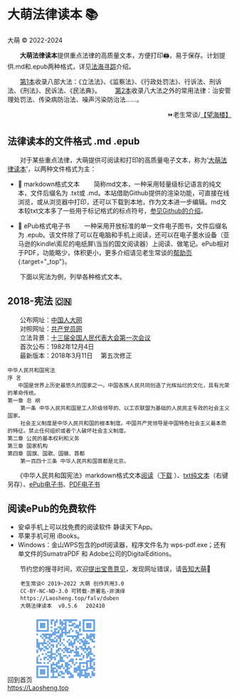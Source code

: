 大萌法律读本 📚
================
大萌 © 2022-2024
<link rel="canonical" href="https://Laosheng.top/falv/duben" />

　　**大萌法律读本**提供重点法律的高质量文本，方便打印🖨，易于保存。计划提供.md和.epub两种格式，详见[法海寻踪](./fahai)介绍。

　　[第1本](duben1)收录八部大法：《立法法》、《监察法》、《行政处罚法》、行诉法、刑诉法、《刑法》、民诉法、《民法典》。
　　[第2本](duben2)收录八大法之外的常用法律：治安管理处罚法、传染病防治法、噪声污染防治法……。

<div align="right">
⏩老生常谈/<a href="https://Laosheng.top/falv" target="_top">【望海楼】</a>
</div>


法律读本的文件格式 .md .epub
----------------

　　对于某些重点法律，大萌提供可阅读和打印的高质量电子文本，称为‘[大萌法律读本](duben)’，以两种文件格式为主：

+ 📑 markdown格式文本 　　简称md文本，一种采用轻量级标记语言的纯文本，文件后缀名为 .txt或 .md。本站借助Github提供的渲染功能，可直接在线浏览，或从浏览器中打印，还可以下载到本地，作为文本进一步编辑。md文本较txt文本多了一些用于标记格式的标点符号，[参见Github的介绍](https://docs.github.com/cn/free-pro-team@latest/github/writing-on-github "Github支持渲染的文本格式")。
 
+ 📖 ePub格式电子书 　　一种采用开放标准的单一文件电子图书，文件后缀名为 .epub。该文件除了可以在电脑和手机上阅读，还可以在电子墨水设备（亚马逊的kindle\索尼的电纸屏\当当的国文阅读器）上阅读、做笔记。ePub相对于PDF，功能略少，体积更小，更多介绍请见老生常谈的[帮助页](../c/helpweb "markdown格式的帮助文本"){:target="_top"}。

　　下面以宪法为例，列举各种格式文本。  

2018-宪法 🇨🇳
------------

　　公布网址：[中国人大网](http://www.npc.gov.cn/npc/c505/201803/e87e5cd7c1ce46ef866f4ec8e2d709ea.shtml)  
　　对照网址：[共产党员网](http://news.12371.cn/2018/03/22/ARTI1521673331685307.shtml )    
　　立法背景：[十三届全国人民代表大会第一次会议](http://www.npc.gov.cn/zgrdw/npc/lfzt/rlyw/node_33714.htm)  
　　首次公布：1982年12月4日  
　　最新版本：2018年3月11日　	第五次修正

	中华人民共和国宪法
	序 言
	　　中国是世界上历史最悠久的国家之一。中国各族人民共同创造了光辉灿烂的文化，具有光荣的革命传统。
	第一章 总 纲
		第一条 中华人民共和国是工人阶级领导的、以工农联盟为基础的人民民主专政的社会主义国家。
		社会主义制度是中华人民共和国的根本制度。中国共产党领导是中国特色社会主义最本质的特征。禁止任何组织或者个人破坏社会主义制度。
	第二章 公民的基本权利和义务
	第三章 国家机构
	第四章 国旗、国歌、国徽、首都
		第一百四十三条 中华人民共和国首都是北京。

　　《中华人民共和国宪法》markdown格式文本[阅读](2018-xianfa.txt "UTF8编码")（[下载](2018-xianfa.txt.md "下载后可用文本编辑器打开") ）、[txt纯文本](2018-xianfa-gbk.txt "GBK编码")（右键另存）、[ePub电子书](2018《宪法》.epub)、[PDF电子书](2018《宪法》.pdf)


阅读ePub的免费软件
-----------------

+	安卓手机上可以找免费的阅读软件 静读天下App。
+	苹果手机可用 iBooks。
+	Windows：金山WPS包含的pdf阅读器，程序文件名为 wps-pdf.exe；还有单文件的SumatraPDF 和 Adobe公司的DigitalEditions。



　　节约您的搜寻时间，欢迎[提出宝贵意见](https://xoyondo.com/mb/yY8PqZMjKUgdcpn)，发现网址错误，请[告知大萌](https://xoyondo.com/ap/HPr7pBG7mOPIUGZ)🙇


```
	老生常谈© 2019~2022 大萌 创作共用3.0
	CC-BY-NC-ND-3.0 可转载-原署名-非演绎
	https://Laosheng.top/falv/duben
	大萌法律读本 	v0.5.6 　202410
```

回到首页<a href=".." title="返回老生常谈首页"><img src="../indexQR-Blue.png" /></a>  
https://Laosheng.top  
<!-- Global site tag (gtag.js) - Google Analytics -->
<script async src="https://www.googletagmanager.com/gtag/js?id=UA-179794713-1"></script>
<script>  window.dataLayer = window.dataLayer || [];
  function gtag(){dataLayer.push(arguments);}
  gtag('js', new Date());  gtag('config', 'UA-179794713-1');
</script>

